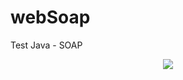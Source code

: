 # webSoap
Test Java - SOAP

<div align="center">
<img src="https://github.com/maxgfr/webSoap/blob/master/.github/screenshot"/>
</div>
